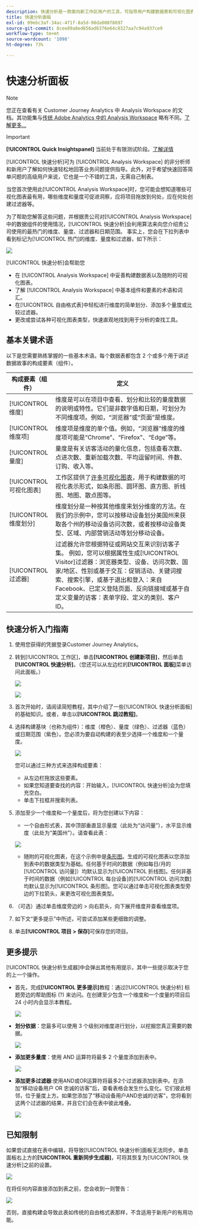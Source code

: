 ```yaml
---
description: 快速分析是一款面向新工作区用户的工具，可指导用户构建数据表和可视化图表
title: 快速分析面板
exl-id: 09ebc3af-34ac-4f1f-8a5d-90da008f8697
source-git-commit: 8cee89a8ed656ad6376e64c8327aa7c94a937ce9
workflow-type: tm+mt
source-wordcount: '1098'
ht-degree: 73%

---
```


# 快速分析面板

>[!NOTE]
>
>您正在查看有关 Customer Journey Analytics 中 Analysis Workspace 的文档。其功能集与[传统 Adobe Analytics 中的 Analysis Workspace](https://experienceleague.adobe.com/docs/analytics/analyze/analysis-workspace/home.html?lang=zh-Hans) 略有不同。[了解更多...](/help/getting-started/cja-aa.md)

>[!IMPORTANT]
>
>**[!UICONTROL Quick Insightspanel]** 当前处于有限测试阶段。[了解详情](https://experienceleague.adobe.com/docs/analytics/landing/an-releases.html?lang=zh-Hans)

[!UICONTROL 快速分析]可为 [!UICONTROL Analysis Workspace] 的非分析师和新用户了解如何快速轻松地回答业务问题提供指导。此外，对于希望快速回答简单问题的高级用户来说，它也是一个不错的工具，无需自己制表。

当您首次使用此[!UICONTROL Analysis Workspace]时，您可能会想知道哪些可视化图表最有用，哪些维度和量度可促进洞察，应将项目拖放到何处，应在何处创建过滤器等。

为了帮助您解答这些问题，并根据贵公司对[!UICONTROL Analysis Workspace]中的数据组件的使用情况，[!UICONTROL 快速分析]会利用算法来向您介绍贵公司使用的最热门的维度、量度、过滤器和日期范围。 事实上，您会在下拉列表中看到标记为[!UICONTROL 热门]的维度、量度和过滤器，如下所示：

![](assets/popular-tag.png)

[!UICONTROL 快速分析]会帮助您

* 在 [!UICONTROL Analysis Workspace] 中妥善构建数据表以及随附的可视化图表。
* 了解 [!UICONTROL Analysis Workspace] 中基本组件和要素的术语和词汇。
* 在[!UICONTROL 自由格式表]中轻松进行维度的简单划分、添加多个量度或比较过滤器。
* 更改或尝试各种可视化图表类型，快速直观地找到用于分析的查找工具。

## 基本关键术语

以下是您需要熟练掌握的一些基本术语。每个数据表都包含 2 个或多个用于讲述数据故事的构成要素（组件）。

| 构成要素（组件） | 定义 |
|---|---|
| [!UICONTROL 维度] | 维度是可以在项目中查看、划分和比较的量度数据的说明或特性。它们是非数字值和日期，可划分为不同维度项。例如，“浏览器”或“页面”是维度。 |
| [!UICONTROL 维度项] | 维度项是维度的单个值。例如，“浏览器”维度的维度项可能是“Chrome”、“Firefox”、“Edge”等。 |
| [!UICONTROL 量度] | 量度是有关访客活动的量化信息，包括查看次数、点进次数、重新加载次数、平均逗留时间、件数、订购、收入等。 |
| [!UICONTROL 可视化图表] | 工作区提供了[许多可视化图表](/help/analysis-workspace/visualizations/freeform-analysis-visualizations.md)，用于构建数据的可视化表示形式，如条形图、圆环图、直方图、折线图、地图、散点图等。 |
| [!UICONTROL 维度划分] | 维度划分是一种按其他维度来划分维度的方法。在我们的示例中，您可以按移动设备划分美国州来获取各个州的移动设备访问次数，或者按移动设备类型、区域、内部营销活动等划分移动设备。 |
| [!UICONTROL 过滤器] | 过滤器允许您根据特征或网站交互来识别访客子集。 例如，您可以根据属性生成[!UICONTROL Visitor]过滤器：浏览器类型、设备、访问次数、国家/地区、性别或基于交互：促销活动、关键词搜索、搜索引擎，或基于退出和登入：来自Facebook、已定义登陆页面、反向链接域或基于自定义变量的访客：表单字段、定义的类别、客户ID。 |

## 快速分析入门指南

1. 使用您获得的凭据登录Customer Journey Analytics。
1. 转到[!UICONTROL 工作区]，单击&#x200B;**[!UICONTROL 创建新项目]**，然后单击&#x200B;**[!UICONTROL 快速分析]**。（您还可以从左边栏的&#x200B;**[!UICONTROL 面板]**&#x200B;菜单访问此面板。）

   ![](assets/qibuilder.png)

   ![](assets/qi-panel.png)

1. 首次开始时，请阅读简短教程，其中介绍了一些[!UICONTROL 快速分析面板]的基础知识。或者，单击以&#x200B;**[!UICONTROL 跳过教程]**。
1. 选择构建基块（也称为组件）：维度（橙色）、量度（绿色）、过滤器（蓝色）或日期范围（紫色）。您必须为要自动构建的表至少选择一个维度和一个量度。

   ![](assets/qibuilder2.png)

   您可以通过三种方式来选择构成要素：
   * 从左边栏拖放这些要素。
   * 如果您知道要查找的内容：开始输入，[!UICONTROL 快速分析]会为您填充空白。
   * 单击下拉框并搜索列表。

1. 添加至少一个维度和一个量度后，将为您创建以下内容：

   * 一个自由形式表，其中顶部垂直显示量度（此处为“访问量”），水平显示维度（此处为“美国州”）。请查看此表：

   ![](assets/qibuilder3.png)

   * 随附的可视化图表，在这个示例中是[条形图](/help/analysis-workspace/visualizations/bar.md)。生成的可视化图表以您添加到表中的数据类型为基础。任何基于时间的数据（例如每日/月的[!UICONTROL 访问量]）均默认显示为[!UICONTROL 折线图]。任何非基于时间的数据（例如[!UICONTROL 每台设备]的[!UICONTROL 访问次数]均默认显示为[!UICONTROL 条形图]。您可以通过单击可视化图表类型旁边的下拉箭头，来更改可视化图表类型。


1. （可选）通过单击维度旁边的 > 向右箭头，向下展开维度并查看维度项。

1. 如下文“更多提示”中所述，可尝试添加某些更细致的调整。

1. 单击&#x200B;**[!UICONTROL 项目 > 保存]**&#x200B;可保存您的项目。

## 更多提示

[!UICONTROL 快速分析生成器]中会弹出其他有用提示，其中一些提示取决于您的上一个操作。

* 首先，完成&#x200B;**[!UICONTROL 更多提示]**&#x200B;教程：通过[!UICONTROL 快速分析] 标题旁边的帮助图标 (?) 来访问。在创建至少包含一个维度和一个度量的项目后 24 小时内会显示本教程。

   ![](assets/qibuilder4.png)

* **划分依据**：您最多可以使用 3 个级别对维度进行划分，以挖掘您真正需要的数据。

   ![](assets/qibuilder5.png)

* **添加更多量度**：使用 AND 运算符将最多 2 个量度添加到表中。

   ![](assets/qibuilder6.png)

* **添加更多过滤器**:使用AND或OR运算符将最多2个过滤器添加到表中。在添加“移动设备用户 OR 忠诚的访客”后，查看表格会发生什么变化。它们彼此相邻，位于量度上方。如果您添加了“移动设备用户AND忠诚的访客”，您将看到这两个过滤器的结果，并且它们会在表中彼此堆叠。

   ![](assets/qibuilder7.png)

## 已知限制

如果尝试直接在表中编辑，将导致[!UICONTROL 快速分析]面板无法同步。单击面板右上方的&#x200B;**[!UICONTROL 重新同步生成器]**，可将其恢复为[!UICONTROL 快速分析]之前的设置。

![](assets/qibuilder9.png)

在将任何内容直接添加到表之前，您会收到一则警告：

![](assets/qibuilder8.png)

否则，直接构建会导致此表如传统的自由格式表那样，不含适用于新用户的有用功能。
